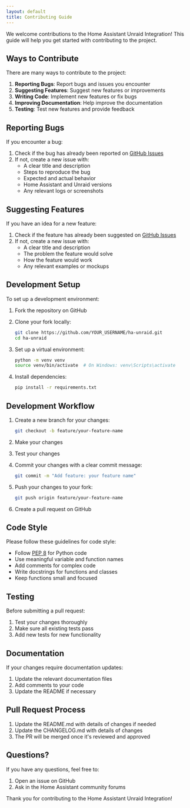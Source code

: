 ```yaml
---
layout: default
title: Contributing Guide
---
```


We welcome contributions to the Home Assistant Unraid Integration! This guide will help you get started with contributing to the project.

## Ways to Contribute

There are many ways to contribute to the project:

1. **Reporting Bugs**: Report bugs and issues you encounter
2. **Suggesting Features**: Suggest new features or improvements
3. **Writing Code**: Implement new features or fix bugs
4. **Improving Documentation**: Help improve the documentation
5. **Testing**: Test new features and provide feedback

## Reporting Bugs

If you encounter a bug:

1. Check if the bug has already been reported on [GitHub Issues](https://github.com/domalab/ha-unraid/issues)
2. If not, create a new issue with:
   - A clear title and description
   - Steps to reproduce the bug
   - Expected and actual behavior
   - Home Assistant and Unraid versions
   - Any relevant logs or screenshots

## Suggesting Features

If you have an idea for a new feature:

1. Check if the feature has already been suggested on [GitHub Issues](https://github.com/domalab/ha-unraid/issues)
2. If not, create a new issue with:
   - A clear title and description
   - The problem the feature would solve
   - How the feature would work
   - Any relevant examples or mockups

## Development Setup

To set up a development environment:

1. Fork the repository on GitHub
2. Clone your fork locally:

   ```bash
   git clone https://github.com/YOUR_USERNAME/ha-unraid.git
   cd ha-unraid
   ```

3. Set up a virtual environment:

   ```bash
   python -m venv venv
   source venv/bin/activate  # On Windows: venv\Scripts\activate
   ```

4. Install dependencies:

   ```bash
   pip install -r requirements.txt
   ```

## Development Workflow

1. Create a new branch for your changes:

   ```bash
   git checkout -b feature/your-feature-name
   ```

2. Make your changes
3. Test your changes
4. Commit your changes with a clear commit message:

   ```bash
   git commit -m "Add feature: your feature name"
   ```

5. Push your changes to your fork:

   ```bash
   git push origin feature/your-feature-name
   ```

6. Create a pull request on GitHub

## Code Style

Please follow these guidelines for code style:

- Follow [PEP 8](https://www.python.org/dev/peps/pep-0008/) for Python code
- Use meaningful variable and function names
- Add comments for complex code
- Write docstrings for functions and classes
- Keep functions small and focused

## Testing

Before submitting a pull request:

1. Test your changes thoroughly
2. Make sure all existing tests pass
3. Add new tests for new functionality

## Documentation

If your changes require documentation updates:

1. Update the relevant documentation files
2. Add comments to your code
3. Update the README if necessary

## Pull Request Process

1. Update the README.md with details of changes if needed
2. Update the CHANGELOG.md with details of changes
3. The PR will be merged once it's reviewed and approved

## Questions?

If you have any questions, feel free to:

1. Open an issue on GitHub
2. Ask in the Home Assistant community forums

Thank you for contributing to the Home Assistant Unraid Integration!
